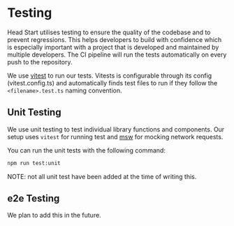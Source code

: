 # Testing

Head Start utilises testing to ensure the quality of the codebase and to prevent regressions. This helps developers to build with confidence which is especially important with a project that is developed and maintained by multiple developers. The CI pipeline will run the tests automatically on every push to the repository.

We use [vitest](https://vitest.dev/) to run our tests. Vitests is configurable through its config (vitest.config.ts) and automatically finds test files to run if they follow the `<filename>.test.ts` naming convention.

## Unit Testing

We use unit testing to test individual library functions and components. Our setup uses `vitest` for running test and [msw](https://mswjs.io/) for mocking network requests.

You can run the unit tests with the following command:

```bash
npm run test:unit
```

NOTE: not all unit test have been added at the time of writing this.

## e2e Testing

We plan to add this in the future.

